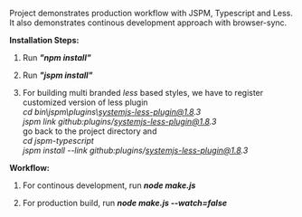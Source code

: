 Project demonstrates production workflow with JSPM, Typescript and Less. It also demonstrates continous development approach with browser-sync.

**Installation Steps:**

1. Run **_"npm install"_**

2. Run **_"jspm install"_**

3. For building multi branded _less_ based styles, we have to register customized version of less plugin  
  _cd bin\jspm\plugins\systemjs-less-plugin@1.8.3_  
  _jspm link github:plugins/systemjs-less-plugin@1.8.3_  
  go back to the project directory and  
  _cd jspm-typescript_  
  _jspm install --link github:plugins/systemjs-less-plugin@1.8.3_  
    
     
**Workflow:**

1. For continous development, run **_node make.js_**

2. For production build, run **_node make.js --watch=false_**
